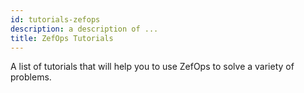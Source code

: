 ```yaml
---
id: tutorials-zefops
description: a description of ...
title: ZefOps Tutorials
---
```


A list of tutorials that will help you to use ZefOps to solve a variety of problems.

